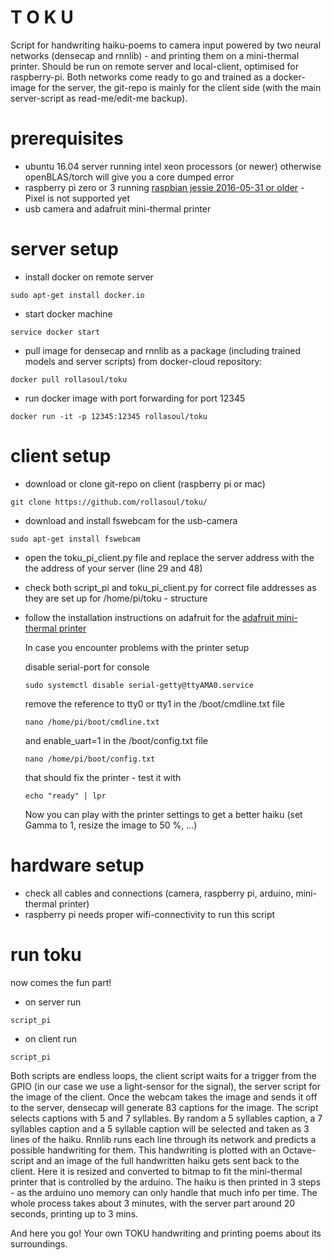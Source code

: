 # T O K U

Script for handwriting haiku-poems to camera input powered by two neural networks (densecap and rnnlib) - and printing them on a mini-thermal printer. Should be run on remote server and local-client, optimised for raspberry-pi. Both networks come ready to go and trained as a docker-image for the server, the git-repo is mainly for the client side (with the main server-script as read-me/edit-me backup). 

# prerequisites
- ubuntu 16.04 server running intel xeon processors (or newer) otherwise openBLAS/torch will give you a core dumped error
- raspberry pi zero or 3 running [raspbian jessie 2016-05-31 or older](http://downloads.raspberrypi.org/raspbian/images/) - Pixel is not supported yet
- usb camera and adafruit mini-thermal printer

# server setup

- install docker on remote server
```
sudo apt-get install docker.io
```

- start docker machine
```
service docker start
```

- pull image for densecap and rnnlib as a package (including trained models and server scripts) from docker-cloud repository:
```
docker pull rollasoul/toku

```

- run docker image with port forwarding for port 12345
```
docker run -it -p 12345:12345 rollasoul/toku
```

# client setup

- download or clone git-repo on client (raspberry pi or mac)
```
git clone https://github.com/rollasoul/toku/
```

- download and install fswebcam for the usb-camera
```
sudo apt-get install fswebcam
```

- open the toku_pi_client.py file and replace the server address with the the address of your server (line 29 and 48)

- check both script_pi and toku_pi_client.py for correct file addresses as they are set up for /home/pi/toku - structure

- follow the installation instructions on adafruit for the [adafruit mini-thermal printer](https://learn.adafruit.com/networked-thermal-printer-using-cups-and-raspberry-pi/overview)

  In case you encounter problems with the printer setup

  disable serial-port for console
  ```
  sudo systemctl disable serial-getty@ttyAMA0.service
  ```
  remove the reference to tty0 or tty1 in the /boot/cmdline.txt file
  ```
  nano /home/pi/boot/cmdline.txt
  ```
  and enable_uart=1 in the /boot/config.txt file
  ```
  nano /home/pi/boot/config.txt
  ```
  that should fix the printer - test it with 
  ```
  echo "ready" | lpr
  ```  
  Now you can play with the printer settings to get a better haiku (set Gamma to 1, resize the image to 50 %, ...)
  
# hardware setup

- check all cables and connections (camera, raspberry pi, arduino, mini-thermal printer)
- raspberry pi needs proper wifi-connectivity to run this script

# run toku

now comes the fun part! 

- on server run
```
script_pi
```

- on client run 
```
script_pi
```

Both scripts are endless loops, the client script waits for a trigger from the GPIO (in our case we use a light-sensor for the signal), the server script for the image of the client. Once the webcam takes the image and sends it off to the server, densecap will generate 83 captions for the image. The script selects captions with 5 and 7 syllables. By random a 5 syllables caption, a 7 syllables caption and a 5 syllable caption will be selected and taken as 3 lines of the haiku. Rnnlib runs each line through its network and predicts a possible handwriting for them. This handwriting is plotted with an Octave-script and an image of the full handwritten haiku gets sent back to the client. Here it is resized and converted to bitmap to fit the mini-thermal printer that is controlled by the arduino. The haiku is then printed in 3 steps - as the arduino uno memory can only handle that much info per time. The whole process takes about 3 minutes, with the server part around 20 seconds, printing up to 3 mins. 

And here you go! Your own TOKU handwriting and printing poems about its surroundings.   
